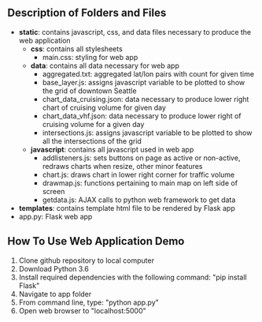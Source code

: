 ## Description of Folders and Files

* **static**: contains javascript, css, and data files necessary to produce the web application
  * **css**: contains all stylesheets
    * main.css: styling for web app
  * **data**: contains all data necessary for web app
    * aggregated.txt: aggregated lat/lon pairs with count for given time
    * base_layer.js: assigns javascript variable to be plotted to show the grid of downtown Seattle
    * chart_data_cruising.json: data necessary to produce lower right chart of cruising volume for given day
    * chart_data_vhf.json: data necessary to produce lower right of cruising volume for a given day
    * intersections.js: assigns javascript variable to be plotted to show all the intersections of the grid
  * **javascript**: contains all javascript used in web app
    * addlisteners.js: sets buttons on page as active or non-active, redraws charts when resize, other minor features
    * chart.js: draws chart in lower right corner for traffic volume
    * drawmap.js: functions pertaining to main map on left side of screen
    * getdata.js: AJAX calls to python web framework to get data
* **templates**: contains template html file to be rendered by Flask app
* app.py: Flask web app

## How To Use Web Application Demo

1. Clone github repository to local computer
2. Download Python 3.6 
3. Install required dependencies with the following command: "pip install Flask"
4. Navigate to app folder
5. From command line, type: "python app.py"
6. Open web browser to "localhost:5000"
